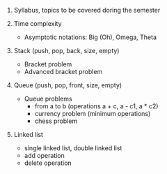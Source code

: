 1. Syllabus, topics to be covered doring the semester

2. Time complexity
    * Asymptotic notations: 
        Big (Oh), Omega, Theta
3. Stack (push, pop, back, size, empty)
    * Bracket problem
    * Advanced bracket problem
4. Queue (push, pop, front, size, empty)
    * Queue problems 
        - from a to b (operations a + c, a - c1, a * c2)
        - currency problem (minimum operations)
        - chess problem

5. Linked list
    * single linked list, double linked list
    * add operation
    * delete operation



